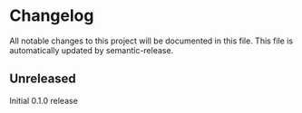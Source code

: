 # Changelog

All notable changes to this project will be documented in this file. This file is automatically updated by semantic-release.

## Unreleased

Initial 0.1.0 release
